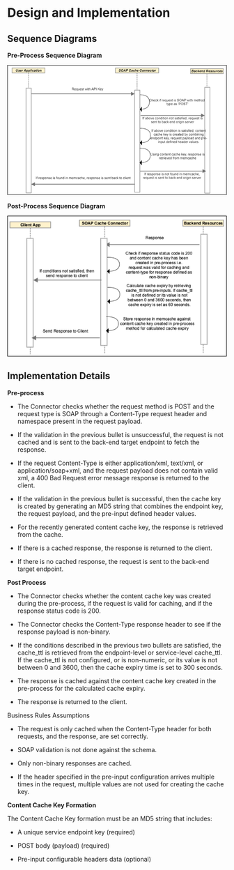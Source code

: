 ﻿---
sidebar_position: 3
---

# Design and Implementation

<head>
  <meta name="guidename" content="API Management"/>
  <meta name="context" content="GUID-91e90d20-5d11-4ba3-8eb4-d8a2510c8b9c"/>
</head>

## Sequence Diagrams

**Pre-Process Sequence Diagram**

![ref1](../../../Images/soap_pre.png)

**Post-Process Sequence Diagram**

![ref1](../../../Images/soap_post.png)

## Implementation Details

**Pre-process**

- The Connector checks whether the request method is POST and the request type is SOAP through a Content-Type request header and namespace present in the request payload. 

- If the validation in the previous bullet is unsuccessful, the request is not cached and is sent to the back-end target endpoint to fetch the response. 

- If the request Content-Type is either application/xml, text/xml, or application/soap+xml, and the request payload does not contain valid xml, a 400 Bad Request error message response is returned to the client.

- If the validation in the previous bullet is successful, then the cache key is created by generating an MD5 string that combines the endpoint key, the request payload, and the pre-input defined header values.

- For the recently generated content cache key, the response is retrieved from the cache. 

- If there is a cached response, the response is returned to the client. 

- If there is no cached response, the request is sent to the back-end target endpoint. 

**Post Process**

- The Connector checks whether the content cache key was created during the pre-process, if the request is valid for caching, and if the response status code is 200. 

- The Connector checks the Content-Type response header to see if the response payload is non-binary. 

- If the conditions described in the previous two bullets are satisfied, the cache\_ttl is retrieved from the endpoint-level or service-level cache\_ttl. If the cache\_ttl is not configured, or is non-numeric, or its value is not between 0 and 3600, then the cache expiry time is set to 300 seconds. 

- The response is cached against the content cache key created in the pre-process for the calculated cache expiry. 

- The response is returned to the client. 

Business Rules Assumptions

- The request is only cached when the Content-Type header for both requests, and the response, are set correctly. 

- SOAP validation is not done against the schema. 

- Only non-binary responses are cached. 

- If the header specified in the pre-input configuration arrives multiple times in the request, multiple values are not used for creating the cache key. 

**Content Cache Key Formation**

The Content Cache Key formation must be an MD5 string that includes: 

- A unique service endpoint key (required) 

- POST body (payload) (required) 

- Pre-input configurable headers data (optional) 


